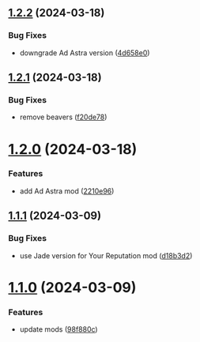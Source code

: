 ## [1.2.2](https://github.com/CyberDeer/DeerCraft/compare/v1.2.1...v1.2.2) (2024-03-18)


### Bug Fixes

* downgrade Ad Astra version ([4d658e0](https://github.com/CyberDeer/DeerCraft/commit/4d658e004e5354b8b2a3c0980b74193471086294))

## [1.2.1](https://github.com/CyberDeer/DeerCraft/compare/v1.2.0...v1.2.1) (2024-03-18)


### Bug Fixes

* remove beavers ([f20de78](https://github.com/CyberDeer/DeerCraft/commit/f20de7874f93480d58fc0abaa7adcc8cc0e08372))

# [1.2.0](https://github.com/CyberDeer/DeerCraft/compare/v1.1.1...v1.2.0) (2024-03-18)


### Features

* add Ad Astra mod ([2210e96](https://github.com/CyberDeer/DeerCraft/commit/2210e9646855797609566825aa1f5cbce15a1c39))

## [1.1.1](https://github.com/CyberDeer/DeerCraft/compare/v1.1.0...v1.1.1) (2024-03-09)


### Bug Fixes

* use Jade version for Your Reputation mod ([d18b3d2](https://github.com/CyberDeer/DeerCraft/commit/d18b3d231c83b43829030d9b705769cb86247d7f))

# [1.1.0](https://github.com/CyberDeer/DeerCraft/compare/v1.0.0...v1.1.0) (2024-03-09)


### Features

* update mods ([98f880c](https://github.com/CyberDeer/DeerCraft/commit/98f880ca6347b0906e2210c7a448091ff6162264))
